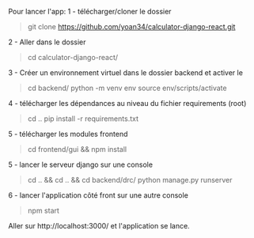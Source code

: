 Pour lancer l'app:
1 - télécharger/cloner le dossier
  > git clone https://github.com/yoan34/calculator-django-react.git
  
2 - Aller dans le dossier
  > cd calculator-django-react/
  
3 - Créer un environnement virtuel dans le dossier backend et activer le
  > cd backend/
  > python -m venv env
  >source env/scripts/activate
  
4 - télécharger les dépendances au niveau du fichier requirements (root)
  > cd ..
  > pip install -r requirements.txt
  
5 - télécharger les modules frontend
  > cd frontend/gui && npm install
  
5 - lancer le serveur django sur une console
  > cd .. && cd .. && cd backend/drc/
  > python manage.py runserver
  
6 - lancer l'application côté front sur une autre console
  > npm start
  
Aller sur http://localhost:3000/ et l'application se lance.
